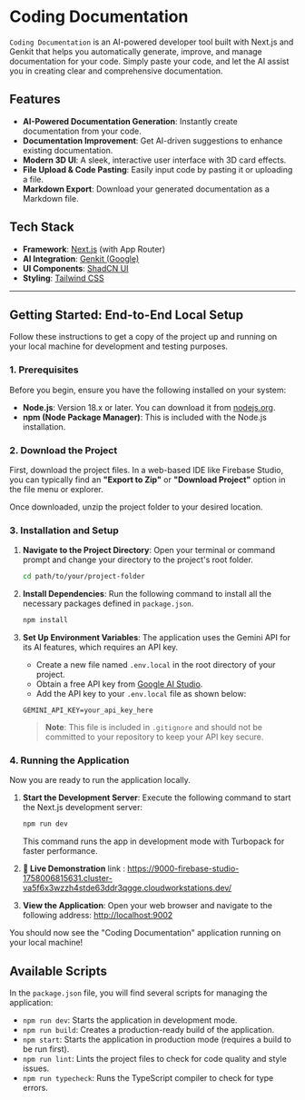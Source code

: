 # Coding Documentation

`Coding Documentation` is an AI-powered developer tool built with Next.js and Genkit that helps you automatically generate, improve, and manage documentation for your code. Simply paste your code, and let the AI assist you in creating clear and comprehensive documentation.

## Features

- **AI-Powered Documentation Generation**: Instantly create documentation from your code.
- **Documentation Improvement**: Get AI-driven suggestions to enhance existing documentation.
- **Modern 3D UI**: A sleek, interactive user interface with 3D card effects.
- **File Upload & Code Pasting**: Easily input code by pasting it or uploading a file.
- **Markdown Export**: Download your generated documentation as a Markdown file.

## Tech Stack

- **Framework**: [Next.js](https://nextjs.org/) (with App Router)
- **AI Integration**: [Genkit (Google)](https://firebase.google.com/docs/genkit)
- **UI Components**: [ShadCN UI](https://ui.shadcn.com/)
- **Styling**: [Tailwind CSS](https://tailwindcss.com/)

---

## Getting Started: End-to-End Local Setup

Follow these instructions to get a copy of the project up and running on your local machine for development and testing purposes.

### 1. Prerequisites

Before you begin, ensure you have the following installed on your system:

- **Node.js**: Version 18.x or later. You can download it from [nodejs.org](https://nodejs.org/).
- **npm (Node Package Manager)**: This is included with the Node.js installation.

### 2. Download the Project

First, download the project files. In a web-based IDE like Firebase Studio, you can typically find an **"Export to Zip"** or **"Download Project"** option in the file menu or explorer.

Once downloaded, unzip the project folder to your desired location.

### 3. Installation and Setup

1.  **Navigate to the Project Directory**:
    Open your terminal or command prompt and change your directory to the project's root folder.
    ```bash
    cd path/to/your/project-folder
    ```

2.  **Install Dependencies**:
    Run the following command to install all the necessary packages defined in `package.json`.
    ```bash
    npm install
    ```

3.  **Set Up Environment Variables**:
    The application uses the Gemini API for its AI features, which requires an API key.

    - Create a new file named `.env.local` in the root directory of your project.
    - Obtain a free API key from [Google AI Studio](https://aistudio.google.com/app/apikey).
    - Add the API key to your `.env.local` file as shown below:

    ```env
    GEMINI_API_KEY=your_api_key_here
    ```
    > **Note**: This file is included in `.gitignore` and should not be committed to your repository to keep your API key secure.

### 4. Running the Application

Now you are ready to run the application locally.

1.  **Start the Development Server**:
    Execute the following command to start the Next.js development server:
    ```bash
    npm run dev
    ```
    This command runs the app in development mode with Turbopack for faster performance.
2. **🔗 Live Demonstration**
   link : https://9000-firebase-studio-1758006815631.cluster-va5f6x3wzzh4stde63ddr3qgge.cloudworkstations.dev/
   
3.  **View the Application**:
    Open your web browser and navigate to the following address:
    [http://localhost:9002](http://localhost:9002)

You should now see the "Coding Documentation" application running on your local machine!

## Available Scripts

In the `package.json` file, you will find several scripts for managing the application:

- `npm run dev`: Starts the application in development mode.
- `npm run build`: Creates a production-ready build of the application.
- `npm start`: Starts the application in production mode (requires a build to be run first).
- `npm run lint`: Lints the project files to check for code quality and style issues.
- `npm run typecheck`: Runs the TypeScript compiler to check for type errors.

